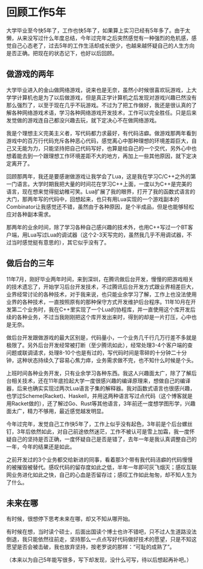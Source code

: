 回顾工作5年
=========

大学毕业至今快5年了，工作也快5年了，如果算上实习已经有5年多了。由于太懒，从来没写过什么年度总结，今年过完年之后突然感觉有一种强烈的危机感，感觉自己心态老了，过去5年的工作生活却成长很少，也越来越怀疑自己的人生方向是否正确。把现在的状态记下，也好以后回顾。

做游戏的两年
----------

大学毕业进入的金山做网络游戏，说来也是无奈，虽然小时候很喜欢玩游戏，上大学学计算机也是为了以后做游戏，但是真正学计算机之后发现对游戏兴趣已然没有那么强烈了，以至于现在几乎不玩游戏。不过为了把工作做好，我还是很认真的了解各种网络游戏术语，学习各种网络游戏开发技术，工作可以完全胜任。只是后来发觉做的游戏连自己都没兴趣去玩，就下定决心不在做网络游戏。

我是个理想主义完美主义者，写代码都力求最好，有代码洁癖。做游戏那两年看到游戏中的百万行代码充斥各种恶心代码，感觉离心中那种理想的环境差距巨大，自己又无能为力，只能坚持把自己代码写好，也算是给自己的一个交代，另外心中也想着能去到一个跟理想工作环境差距不大的地方，再加上一些其他原因，就下定决定离开了。

回顾那两年，我还是要感谢做游戏让我学会了Lua，这是我在学习C/C++之外的第一门语言。大学时期我把大量的时间花在学习C++上面，一度以为C++是完美的语言，现在想来觉得挺幼稚可笑。Lua扩展了我的眼界，打开了我的函数式语言的大门，那两年写的代码中，回想起来，也只有用Lua实现的一个游戏副本的Combinator让我感觉还不错，虽然由于各种原因，是个半成品，但是也能够轻松应对各种副本需求。

那两年的业余时间，除了学习各种自己感兴趣的技术外，也用C++写过一个BT客户端，用Lua写过Lua的调试器（这个2-3天写完的，虽然我几乎不用调试器，不过当时感觉挺有意思的），其它似乎没有了。

做后台的三年
----------

11年7月，刚好毕业两年时间，来到深圳，在腾讯做后台开发，慢慢的把游戏相关的技术遗忘了，开始学习后台开发技术，不过腾讯后台开发方式跟业界相差巨大，业界经常讨论的各种技术，对于我来说，也只能业余学习了解，工作上也没法使用业界的各种技术，一直按照原有的那种保守方式开发维护后台程序。11年10月在开发第二个业务时，我在C++里实现了一个Lua的协程库，并一直使用这个库开发后续的各种业务，不过当我刚刚把这个库开发出来时，得到的却是一片打压，心中也是无奈。

做后台开发跟做游戏的最大区别是，代码量小，一个业务几千行几万行差不多就是极限了。另外后台开发经常被打断（至少腾讯如此），经常处理3-4个客户端的查问题或联调请求，处理8-10个也是有过的，写代码时间是零碎的十分钟二十分钟，这种状态持续久了容易心焦力瘁，业务需求做不完，也不知什么时候是个头。

上班时间各种业务开发，只有业余学习各种东西。我这人兴趣面太广，除了了解后台相关技术，还在11年底捡起大学一度很感兴趣的编译原理来，想做自己的编译器，后来也确实实现过两次Lua语言子集的解释器。我对函数式语言也很感兴趣，也学过Scheme(Racket)、Haskell，并用这两种语言写过点代码（这个博客就是用Racket做的），还了解过Go、Rust等其他语言，3年前还一度想学图形学，兴趣面太广，精力不够用，最近感觉越发明显。

今年过完年，发觉自己工作快5年了，工作上似乎没有起色，3年前是个后台螺丝钉，3年后依然如此，对自己前途依然迷茫，工作不被认可是雪上加霜，我一度怀疑自己的坚持是否正确，一度怀疑自己是否是错了，去年一年是我认真调整自己的一年，今年的结果还是如此。

之前开发过的3个业务都交给新进的同事，看着那3个带有我代码洁癖的代码慢慢的被摧毁被替代。感叹代码的留存度如此之低，半年一年即可灰飞烟灭；感叹互联网业务进化如此之快，自己的心血是否留存过；感叹工作如此匆匆，却不知人生为了什么。

未来在哪
-------

有时候，很想停下思考未来在哪，却又不知从哪开始。

有时候在想，当时读个硕士，后面出国读个博士也许不错吧，只不过人生道路没法倒退，我只能依然往前走，坚持那么一点点写好代码做好技术的愿望，只是不知这愿望是否会被击破，我也放弃坚持，按老罗说的那样：“可耻的成熟了”。

（本来以为自己5年能写很多，写下却发现，没什么可写，待以后想起再补吧。）